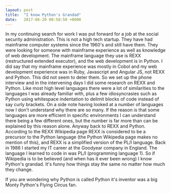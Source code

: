 ```yaml
---
layout: post
title:  "I know Python's Grandad"
date:   2017-06-20 00:58:50 +0000
---
```



In my continuing search for work I was put forward for a job at the social security administration. This is not a high tech startup. They have had mainframe computer systems since the 1960's and still have them. They were looking for someone with mainframe experience as well as knowledge of web development. The mainframe language they use is REXX (restructured extended executor), and the web development is in Python. I did say that my mainframe experience was mostly in Cobol and my web development experience was in Ruby, Javascript and Angular JS, not REXX and Python. This did not seem to deter them. So we set up the phone interview and in the intervening days I did some research on REXX and Python. Like most high level languages there were a lot of similarities to the languages I was already familiar with, plus a few idiosyncrasies such as Python using whitespace indentation to delimit blocks of code instead of say curly brackets. On a side note having looked at a number of languages now I don't understand why there are so many. If the reason is that some languages are more efficient in specific environments I can understand there being a few different ones, but the number is far more than can be explained by this reason alone. Anyway back to REXX and Python. According to the REXX Wikipedia page REXX is considered to be a precursor to the Python language (the Python Wikipedia page makes no mention of this), and REXX is a simplified version of the PL/I language. Back in 1986 I started my IT career at the Goodyear company in England. The language I learned to code in was PL/I (programming language 1). So if Wikipedia is to be believed (and when has it ever been wrong) I know Python's grandad. It's funny how things stay the same no matter how much they change.

If you are wondering why Python is called Python it's inventor was a big Monty Python's Flying Circus fan.
